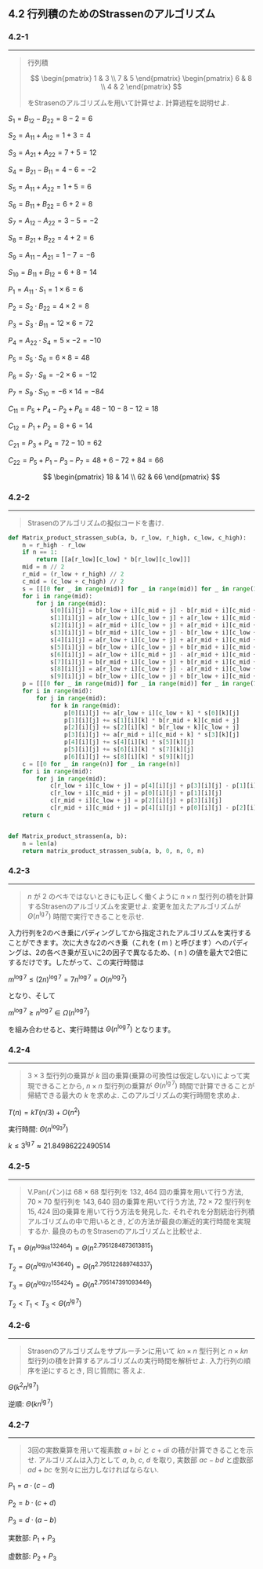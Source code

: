 ## 4.2 行列積のためのStrassenのアルゴリズム

### 4.2-1
***
> 行列積
>
> $$
\begin{pmatrix}
1 & 3 \\
7 & 5
\end{pmatrix}
\begin{pmatrix}
6 & 8 \\
4 & 2
\end{pmatrix}
$$
>
> をStrasenのアルゴリズムを用いて計算せよ. 計算過程を説明せよ. 

$S_1 = B_{12} - B_{22} = 8 - 2 = 6$

$S_2 = A_{11} + A_{12} = 1 + 3 = 4$

$S_3 = A_{21} + A_{22} = 7 + 5 = 12$

$S_4 = B_{21} - B_{11} = 4 - 6 = -2$

$S_5 = A_{11} + A_{22} = 1 + 5 = 6$

$S_6 = B_{11} + B_{22} = 6 + 2 = 8$

$S_7 = A_{12} - A_{22} = 3 - 5 = -2$

$S_8 = B_{21} + B_{22} = 4 + 2 = 6$

$S_9 = A_{11} - A_{21} = 1 - 7 = -6$

$S_{10} = B_{11} + B_{12} = 6 + 8 = 14$

$P_1 = A_{11} \cdot S_1 = 1 \times 6 = 6$

$P_2 = S_{2} \cdot B_{22} = 4 \times 2 = 8$

$P_3 = S_{3} \cdot B_{11} = 12 \times 6 = 72$

$P_4 = A_{22} \cdot S_4 = 5 \times -2 = -10$

$P_5 = S_{5} \cdot S_6 = 6 \times 8 = 48$

$P_6 = S_{7} \cdot S_8 = -2 \times 6 = -12$

$P_7 = S_{9} \cdot S_{10} = -6 \times 14 = -84$

$C_{11} = P_5 + P_4 - P_2 + P_6 = 48 - 10 - 8 - 12 = 18$

$C_{12} = P_1 + P_2 = 8 + 6 = 14$

$C_{21} = P_3 + P_4 = 72 - 10 = 62$

$C_{22} = P_5 + P_1 - P_3 - P_7 = 48 + 6 - 72 + 84 = 66$

$$
\begin{pmatrix}
18 & 14 \\
62 & 66
\end{pmatrix}
$$

### 4.2-2
***
> Strasenのアルゴリズムの擬似コードを書け.


```python
def Matrix_product_strassen_sub(a, b, r_low, r_high, c_low, c_high):
    n = r_high - r_low
    if n == 1:
        return [[a[r_low][c_low] * b[r_low][c_low]]]
    mid = n // 2
    r_mid = (r_low + r_high) // 2
    c_mid = (c_low + c_high) // 2
    s = [[[0 for _ in range(mid)] for _ in range(mid)] for _ in range(10)]
    for i in range(mid):
        for j in range(mid):
            s[0][i][j] = b[r_low + i][c_mid + j] - b[r_mid + i][c_mid + j]
            s[1][i][j] = a[r_low + i][c_low + j] + a[r_low + i][c_mid + j]
            s[2][i][j] = a[r_mid + i][c_low + j] + a[r_mid + i][c_mid + j]
            s[3][i][j] = b[r_mid + i][c_low + j] - b[r_low + i][c_low + j]
            s[4][i][j] = a[r_low + i][c_low + j] + a[r_mid + i][c_mid + j]
            s[5][i][j] = b[r_low + i][c_low + j] + b[r_mid + i][c_mid + j]
            s[6][i][j] = a[r_low + i][c_mid + j] - a[r_mid + i][c_mid + j]
            s[7][i][j] = b[r_mid + i][c_low + j] + b[r_mid + i][c_mid + j]
            s[8][i][j] = a[r_low + i][c_low + j] - a[r_mid + i][c_low + j]
            s[9][i][j] = b[r_low + i][c_low + j] + b[r_low + i][c_mid + j]
    p = [[[0 for _ in range(mid)] for _ in range(mid)] for _ in range(7)]
    for i in range(mid):
        for j in range(mid):
            for k in range(mid):
                p[0][i][j] += a[r_low + i][c_low + k] * s[0][k][j]
                p[1][i][j] += s[1][i][k] * b[r_mid + k][c_mid + j]
                p[2][i][j] += s[2][i][k] * b[r_low + k][c_low + j]
                p[3][i][j] += a[r_mid + i][c_mid + k] * s[3][k][j]
                p[4][i][j] += s[4][i][k] * s[5][k][j]
                p[5][i][j] += s[6][i][k] * s[7][k][j]
                p[6][i][j] += s[8][i][k] * s[9][k][j]
    c = [[0 for _ in range(n)] for _ in range(n)]
    for i in range(mid):
        for j in range(mid):
            c[r_low + i][c_low + j] = p[4][i][j] + p[3][i][j] - p[1][i][j] + p[5][i][j]
            c[r_low + i][c_mid + j] = p[0][i][j] + p[1][i][j]
            c[r_mid + i][c_low + j] = p[2][i][j] + p[3][i][j]
            c[r_mid + i][c_mid + j] = p[4][i][j] + p[0][i][j] - p[2][i][j] - p[6][i][j]
    return c


def Matrix_product_strassen(a, b):
    n = len(a)
    return matrix_product_strassen_sub(a, b, 0, n, 0, n)
```

### 4.2-3
***
> $n$ が $2$ のベキではないときにも正しく働くように $n \times n$ 型行列の積を計算するStrasenのアルゴリズムを変更せよ. 変更を加えたアルゴリズムが $\Theta(n^{\lg 7})$ 時間で実行できることを示せ. 

入力行列を2のべき乗にパディングしてから指定されたアルゴリズムを実行することができます。次に大きな2のべき乗（これを \( m \) と呼びます）へのパディングは、2の各べき乗が互いに2の因子で異なるため、\( n \) の値を最大で2倍にするだけです。したがって、この実行時間は


$m^{\log 7} \leq (2n)^{\log 7} = 7n^{\log 7} = O(n^{\log 7})$

となり、そして

$m^{\log 7} \geq n^{\log 7} \in \Omega(n^{\log 7})$

を組み合わせると、実行時間は $\Theta(n^{\log 7})$ となります。

### 4.2-4
***
>  $3 \times3$ 型行列の乗算が $k$ 回の乗算(乗算の可換性は仮定しない)によって実現できることから, $n \times n$ 型行列の乗算が $\Theta(n^{\lg7})$ 時間で計算できることが帰結できる最大の $k$ を求めよ. このアルゴリズムの実行時間を求めよ.

$T(n) = kT(n/3) + O(n^2)$

実行時間: $\Theta(n^{\log_3 7})$

$k \le 3^{\lg 7} \approx 21.84986222490514$

### 4.2-5
***
> V.Pan(パン)は $68 \times 68$ 型行列を $132,464$ 回の乗算を用いて行う方法, $70 \times 70$ 型行列を $143,640$ 回の乗算を用いて行う方法, $72 \times 72$ 型行列を $15,424$ 回の乗算を用いて行う方法を発見した. それぞれを分割統治行列積アルゴリズムの中で用いるとき, どの方法が最良の漸近的実行時間を実現するか. 最良のものをStrasenのアルゴリズムと比較せよ. 

$T_1 = \Theta(n^{\log_{68}132464}) = \Theta(n^{2.7951284873613815})$

$T_2 = \Theta(n^{\log_{70}143640}) = \Theta(n^{2.795122689748337})$

$T_3 = \Theta(n^{\log_{72}155424}) = \Theta(n^{2.795147391093449})$

$T_2 < T_1 < T_3 < \Theta(n^{\lg 7})$

### 4.2-6
***
> Strasenのアルゴリズムをサプルーチンに用いて $kn \times n$ 型行列と $n \times kn$ 型行列の積を計算するアルゴリズムの実行時間を解析せよ. 入力行列の順序を逆にするとき, 同じ質問に
答えよ.

$\Theta(k^2n^{\lg 7})$

逆順: $\Theta(kn^{\lg 7})$

### 4.2-7
***
> 3回の実数乗算を用いて複素数 $a + bi$ と $c + di$ の積が計算できることを示せ. アルゴリズムは入力として $a$, $b$, $c$, $d$ を取り, 実数部 $ac - bd$ と虚数部 $ad + bc$ を別々に出力しなければならない. 

$P_1 = a \cdot (c - d)$

$P_2 = b \cdot (c + d)$

$P_3 = d \cdot (a - b)$

実数部: $P_1 + P_3$

虚数部: $P_2 + P_3$
